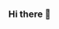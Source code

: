 ### Hi there 👋

<!--
**maharjanrejika/maharjanrejika** is a ✨ _special_ ✨ repository because its `README.md` (this file) appears on your GitHub profile.

Here are some ideas to get you started:

- 🔭 I’m currently working on Frontend for BOT DETECTION IN TWITTER USING Machine learning .
- 🌱 I’m currently learning React.Js
- 👯 I’m looking to collaborate on Frontend Projects.
- 🤔 I’m looking forward to help you with Next.JS.
- 📫 How to reach me: Maharjanrejika@gmail.com

